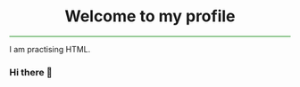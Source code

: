 <h1 align="center">Welcome to my profile</h1>
<hr style="background-color:green;color:green">
<p color="red">I am practising HTML.</p>

### Hi there 👋

<!--
**sagarpaulpro/sagarpaulpro** is a ✨ _special_ ✨ repository because its `README.md` (this file) appears on your GitHub profile.

Here are some ideas to get you started:

- 🔭 I’m currently working on ...
- 🌱 I’m currently learning ...
- 👯 I’m looking to collaborate on ...
- 🤔 I’m looking for help with ...
- 💬 Ask me about ...
- 📫 How to reach me: ...
- 😄 Pronouns: ...
- ⚡ Fun fact: ...
-->
